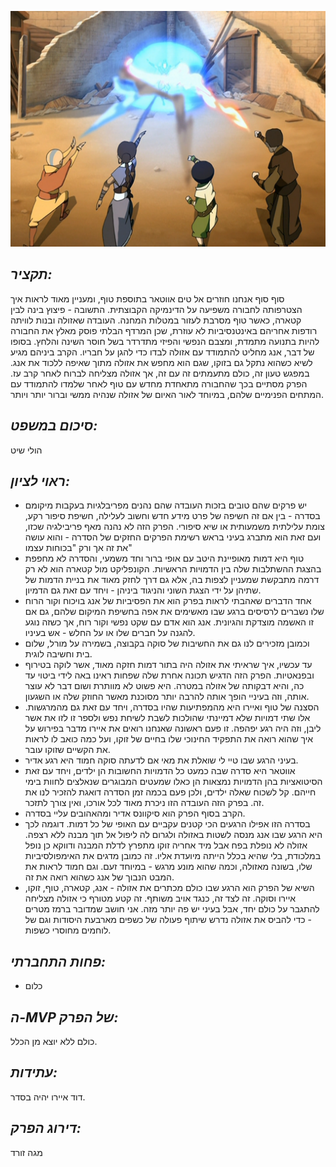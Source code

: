 ![](images/208.png "208")
## *תקציר:*
סוף סוף אנחנו חוזרים אל טים אווטאר בתוספת טוף, ומעניין מאוד לראות איך הצטרפותה לחבורה משפיעה על הדינמיקה הקבוצתית. התשובה - פיצוץ בינה לבין קטארה, כאשר טוף מסרבת לעזור במטלות המחנה. העובדה שאזולה ובנות לוויתה רודפות אחריהם באינטנסיביות לא עוזרת, שכן המרדף הבלתי פוסק מאלץ את החבורה להיות בתנועה מתמדת, ומצבם הנפשי והפיזי מתדרדר בשל חוסר השינה והלחץ.
בסופו של דבר, אנג מחליט להתמודד עם אזולה לבדו כדי להגן על חבריו. הקרב ביניהם מגיע לשיא כשהוא נתקל גם בזוקו, שגם הוא מחפש את אזולה מתוך שאיפה ללכוד את אנג. במפגש טעון זה, כולם מתעמתים זה עם זה, אך אזולה מצליחה לברוח לאחר קרב עז.
הפרק מסתיים בכך שהחבורה מתאחדת מחדש עם טוף לאחר שלמדו להתמודד עם המתחים הפנימיים שלהם, במיוחד לאור האיום של אזולה שנהיה ממשי וברור יותר ויותר. 

## *סיכום במשפט:*  
הולי שיט

## *ראוי לציון:*
-  יש פרקים שהם טובים בזכות העובדה שהם נהנים מפריבלגיות בעקבות מיקומם בסדרה - בין אם זה חשיפה של פרט מידע חדש וחשוב לעלילה, חשיפת סיפור רקע, צומת עלילתית משמעותית או שיא סיפורי. הפרק הזה לא נהנה מאף פריבילגיה שכזו, ועם זאת הוא מתברג בעיני בראש רשימת הפרקים החזקים של הסדרה - והוא עושה את זה אך ורק "בכוחות עצמו"
- טוף היא דמות מאופיינת היטב עם אופי ברור וחד משמעי, והסדרה לא מחפפת בהצגת ההשתלבות שלה בין הדמויות הראשיות. הקונפליקט מול קטארה הוא לא רק דרמה מתבקשת שמעניין לצפות בה, אלא גם דרך לחזק מאוד את בניית הדמות של שתיהן על ידי הצגת השוני והניגוד ביניהן - ויחד עם זאת גם הדמיון.
- אחד הדברים שאהבתי לראות בפרק הוא את הפסיביות של אנג בויכוח וקור הרוח שלו נשברים לרסיסים ברגע שבו מאשימים את אפה בחשיפת המיקום שלהם, גם אם זו האשמה מוצדקת והגיונית. אנג הוא אדם עם שקט נפשי וקור רוח, אך כשזה נוגע להגנה על חברים שלו או על החלש - אש בעיניו.
- וכמובן מזכירים לנו גם את החשיבות של סוקה בקבוצה, בשמירה על מורל, שלום בית וחשיבה לוגית.
- עד עכשיו, איך שראיתי את אזולה היה בתור דמות חזקה מאוד, אשר לוקה בטירוף ובפנאטיות. הפרק הזה הדגיש תכונה אחרת שלה שפחות ראינו באה לידי ביטוי עד כה, והיא דבקותה של אזולה במטרה. היא פשוט לא מוותרת ושום דבר לא עוצר אותה, וזה בעיניי הופך אותה להרבה יותר מסוכנת מאשר החוזק שלה או השגעון.
- הסצנה של טוף ואיירו היא מהמפתיעות שהיו בסדרה, ויחד עם זאת גם מהמרגשות. אלו שתי דמויות שלא דמיינתי שהולכות לשבת לשיחת נפש ולספר זו לזו את אשר ליבן, וזה היה רגע יפהפה. זו פעם ראשונה שאנחנו רואים את איירו מדבר בפירוש על איך שהוא רואה את התפקיד החינוכי שלו בחיים של זוקו, ועל כמה כואב לו לראות את הקשיים שזוקו עובר.
- בעיני הרגע שבו טיי לי שואלת את מאי אם לדעתה סוקה חמוד היא רגע אדיר.
- אווטאר היא סדרה שבה כמעט כל הדמויות החשובות הן ילדים, ויחד עם זאת הסיטואציות בהן הדמויות נמצאות הן כאלו שמעטים המבוגרים שנאלצים לחוות בימי חייהם. קל לשכוח שאלה ילדים, ולכן פעם בכמה זמן הסדרה דואגת להזכיר לנו את זה. בפרק הזה העובדה הזו ניכרת מאוד לכל אורכו, ואין צורך לתזכר.
- הקרב בסוף הפרק הוא סיקוונס אדיר ומהאהובים עליי בסדרה.
- בסדרה הזו אפילו הרגעים הכי קטנים עקביים עם האופי של כל דמות. דוגמה לכך היא הרגע שבו אנג מנסה לשטות באזולה ולגרום לה ליפול אל תוך מבנה ללא רצפה. אזולה לא נופלת בפח אבל מיד אחריה זוקו מתפרץ לדלת המבנה ודווקא כן נופל במלכודת, בלי שהיא בכלל הייתה מיועדת אליו. זה כמובן מדגים את האימפולסיביות שלו, בשונה מאזולה, וכמה שהוא מונע מרגש - במיוחד זעם. וגם חמוד לראות את המבט הנבוך של אנג כשהוא רואה את זה.
- השיא של הפרק הוא הרגע שבו כולם מכתרים את אזולה - אנג, קטארה, טוף, זוקו, איירו וסוקה. זה לצד זה, כנגד אויב משותף. זה קטע מטורף כי אזולה מצליחה להתגבר על כולם יחד, אבל בעיני יש פה יותר מזה. אני חושב שמדובר ברמז מטרים - כדי להביס את אזולה נדרש שיתוף פעולה של כשפים מארבעת היסודות וגם של לוחמים מחוסרי כשפות.

## *פחות התחברתי:*
- כלום

## *ה-MVP של הפרק:* 
כולם ללא יוצא מן הכלל. 

## *עתידות:*
דוד איירו יהיה בסדר. 

## *דירוג הפרק:*  
מגה זורד